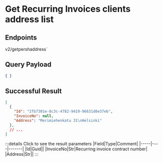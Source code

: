 # Get Recurring Invoices clients address list

## Endpoints

<!--@include: @/dist/md/api_url.md-->v2/getpershaddress`

## Query Payload
```json
{ }
```

## Successful Result
```json
[
  {
    "Id": "2fb7301e-8c3c-4782-9419-96631d0e37eb",
    "InvoiceNo": null,
    "Address": "Merimiehenkatu 31\nHelsinki"
  },
  // ...
]
```

:::details Click to see the result parameters
|Field|Type|Comment|
|-----|----|-------|
|Id|Guid||
|InvoiceNo|Str|Recurring invoice contract number|
|Address|Str||
:::